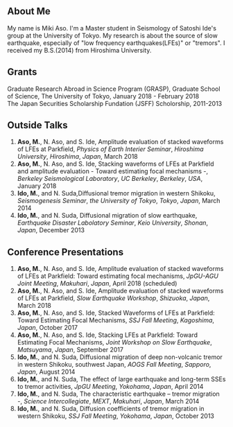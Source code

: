 ## About Me
My name is Miki Aso. I'm a Master student in Seismology of Satoshi Ide's group at the University of Tokyo. My research is about the source of slow earthquake, especially of "low frequency earthquakes(LFEs)" or "tremors". I received my B.S.(2014) from Hiroshima University.

## Grants
Graduate Research Abroad in Science Program (GRASP), Graduate School of Science, The University of Tokyo, January 2018 - February 2018  
The Japan Securities Scholarship Fundation (JSFF) Scholorship, 2011-2013  

## Outside Talks
1. __Aso, M.__, N. Aso, and S. Ide, Amplitude evaluation of stacked waveforms of LFEs at Parkfield, _Physics of Earth Interier Seminar_, _Hiroshima University_, _Hiroshima_, _Japan_, March 2018 
1. __Aso, M.__, N. Aso, and S. Ide, Stacking waveforms of LFEs at Parkfield and amplitude evaluation - Toward estimating focal mechanisms -, _Berkeley Seismological Laboratory_, _UC Berkeley_, _Berkeley_, _USA_, January 2018 
1. __Ido, M.__, and N. Suda,Diffusional tremor migration in western Shikoku, _Seismogenesis Seminar_, _the University of Tokyo_, _Tokyo_, _Japan_, March 2014  
1. __Ido, M.__, and N. Suda, Diffusional migration of slow earthquake, _Earthquake Disaster Labolatory Seminar_, _Keio University_, _Shonan_, _Japan_, December 2013  

## Conference Presentations
1. __Aso, M.__, N. Aso, and S. Ide, Amplitude evaluation of stacked waveforms of LFEs at Parkfield: Toward estimating focal mechanisms, _JpGU-AGU Joint Meeting_, _Makuhari_, _Japan_, April 2018 (scheduled)
1. __Aso, M.__, N. Aso, and S. Ide, Amplitude evaluation of stacked waveforms of LFEs at Parkfield, _Slow Earthquake Workshop_, _Shizuoka_, _Japan_, March 2018
1. __Aso, M.__, N. Aso, and S. Ide, Stacked Waveforms of LFEs at Parkfield: Toward Estimating Focal Mechanisms, _SSJ Fall Meeting_, _Kagoshima_, _Japan_, October 2017
1. __Aso, M.__, N. Aso, and S. Ide, Stacking LFEs at Parkfield: Toward Estimating
Focal Mechanisms, _Joint Workshop on Slow Earthquake_, _Matsuyama_, _Japan_, September 2017
1. __Ido, M.__, and N. Suda, Diffusional migration of deep non-volcanic tremor in western
Shikoku, southwest Japan, _AOGS Fall Meeting_, _Sapporo_, _Japan_, August 2014 
1. __Ido, M.__, and N. Suda, The effect of large earthquake and long-term SSEs to tremor activities, _JpGU Meeting_, _Yokohama_, _Japan_, April 2014  
1. __Ido, M.__, and N. Suda, The characteristic earthquake – tremor migration -, _Science Intercollegiate_, _MEXT_, _Makuhari_, _Japan_, March 2014  
1. __Ido, M.__, and N. Suda, Diffusion coefficients of tremor migration in western Shikoku, _SSJ Fall Meeting_, _Yokohama_, _Japan_, October 2013  
